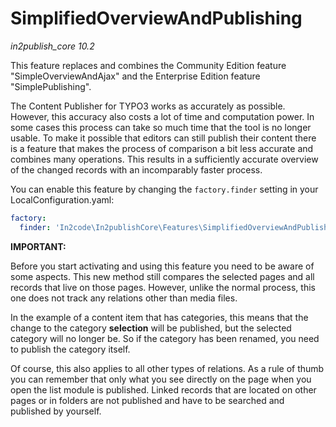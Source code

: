 # SimplifiedOverviewAndPublishing

_in2publish_core 10.2_

This feature replaces and combines the Community Edition feature "SimpleOverviewAndAjax" and the Enterprise Edition
feature "SimplePublishing".

The Content Publisher for TYPO3 works as accurately as possible. However, this accuracy also costs a lot of time and
computation power. In some cases this process can take so much time that the tool is no longer usable. To make it
possible that editors can still publish their content there is a feature that makes the process of comparison a bit less
accurate and combines many operations. This results in a sufficiently accurate overview of the changed records with an
incomparably faster process.

You can enable this feature by changing the `factory.finder` setting in your LocalConfiguration.yaml:

```yaml
factory:
  finder: 'In2code\In2publishCore\Features\SimplifiedOverviewAndPublishing\ShallowRecordFinder'
```

**IMPORTANT:**

Before you start activating and using this feature you need to be aware of some aspects. This new method still compares
the selected pages and all records that live on those pages. However, unlike the normal process, this one does not track
any relations other than media files.

In the example of a content item that has categories, this means that the change to the category **selection** will be
published, but the selected category will no longer be. So if the category has been renamed, you need to publish the
category itself.

Of course, this also applies to all other types of relations. As a rule of thumb you can remember that only what you see
directly on the page when you open the list module is published. Linked records that are located on other pages or in
folders are not published and have to be searched and published by yourself.
